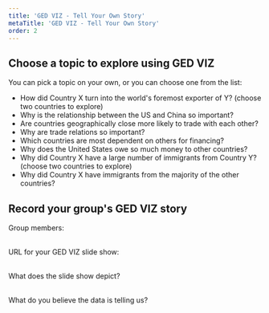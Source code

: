 ```yaml
---
title: 'GED VIZ - Tell Your Own Story'
metaTitle: 'GED VIZ - Tell Your Own Story'
order: 2
---
```


## Choose a topic to explore using GED VIZ

You can pick a topic on your own, or you can choose one from the list: 

* How did Country X turn into the world's foremost exporter of Y? (choose two countries to explore)
* Why is the relationship between the US and China so important?
* Are countries geographically close more likely to trade with each other?
* Why are trade relations so important?
* Which countries are most dependent on others for financing?
* Why does the United States owe so much money to other countries?
* Why did Country X have a large number of immigrants from Country Y? (choose two countries to explore)
* Why did Country X have immigrants from the majority of the other countries?


## Record your group's GED VIZ story

Group members: 
<br/><br/>

URL for your GED VIZ slide show: 
<br/><br/>


What does the slide show depict? 
<br/><br/>


What do you believe the data is telling us? 
